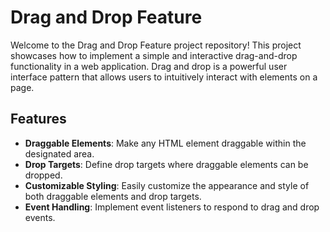 # Drag and Drop Feature

Welcome to the Drag and Drop Feature project repository! This project showcases how to implement a simple and interactive drag-and-drop functionality in a web application. Drag and drop is a powerful user interface pattern that allows users to intuitively interact with elements on a page.

## Features

- **Draggable Elements**: Make any HTML element draggable within the designated area.
- **Drop Targets**: Define drop targets where draggable elements can be dropped.
- **Customizable Styling**: Easily customize the appearance and style of both draggable elements and drop targets.
- **Event Handling**: Implement event listeners to respond to drag and drop events.

